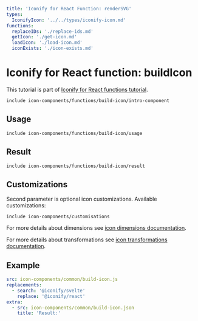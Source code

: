 ```yaml
title: 'Iconify for React Function: renderSVG'
types:
  IconifyIcon: '../../types/iconify-icon.md'
functions:
  replaceIDs: './replace-ids.md'
  getIcon: './get-icon.md'
  loadIcon: './load-icon.md'
  iconExists: './icon-exists.md'
```

# Iconify for React function: buildIcon

This tutorial is part of [Iconify for React functions tutorial](./index.md#functions).

`include icon-components/functions/build-icon/intro-component`

## Usage

`include icon-components/functions/build-icon/usage`

## Result

`include icon-components/functions/build-icon/result`

## Customizations

Second parameter is optional icon customizations. Available customizations:

`include icon-components/customisations`

For more details about dimensions see [icon dimensions documentation](./dimensions.md).

For more details about transformations see [icon transformations documentation](./transform.md).

## Example

```yaml
src: icon-components/common/build-icon.js
replacements:
  - search: '@iconify/svelte'
    replace: '@iconify/react'
extra:
  - src: icon-components/common/build-icon.json
    title: 'Result:'
```
